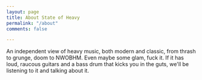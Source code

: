 ```yaml
---
layout: page
title: About State of Heavy
permalink: "/about"
comments: false

---
```

An independent view of heavy music, both modern and classic, from thrash to grunge, doom to NWOBHM. Even maybe some glam, fuck it. If it has loud, raucous guitars and a bass drum that kicks you in the guts, we'll be listening to it and talking about it.